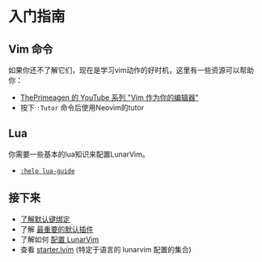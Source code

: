 # 入门指南
## Vim 命令

如果你还不了解它们，现在是学习vim动作的好时机，这里有一些资源可以帮助你：

- [ThePrimeagen 的 YouTube 系列 "Vim 作为你的编辑器" ](https://www.youtube.com/playlist?list=PLm323Lc7iSW_wuxqmKx_xxNtJC_hJbQ7R)
- 按下 `:Tutor` 命令后使用Neovim的tutor

## Lua

你需要一些基本的lua知识来配置LunarVim。

- [`:help lua-guide`](https://neovim.io/doc/user/lua-guide.html)

## 接下来

- [了解默认键绑定](./keybinds-overview.md)
- 了解 [最重要的默认插件](./plugins-overview.md)
- 了解如何 [配置 LunarVim](/configuration/README.md)
- 查看 [starter.lvim](https://github.com/LunarVim/starter.lvim) (特定于语言的 lunarvim 配置的集合)
